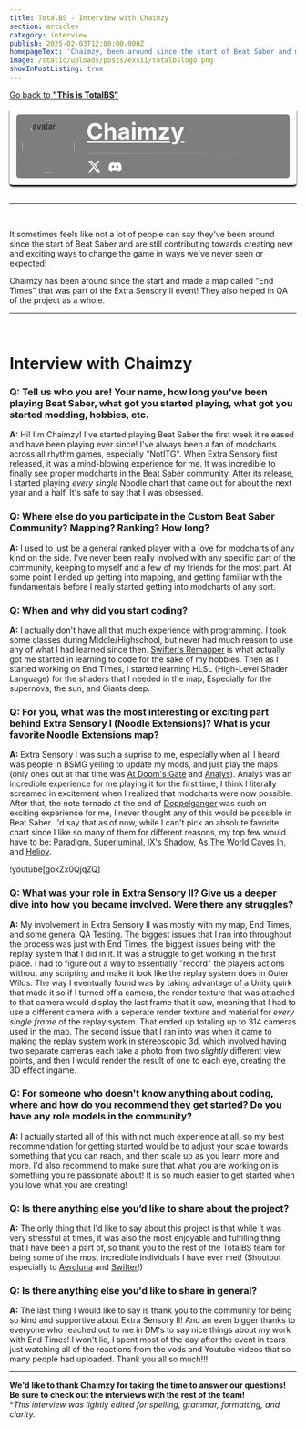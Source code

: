 ```yaml
---
title: TotalBS - Interview with Chaimzy
section: articles
category: interview
publish: 2025-02-03T12:00:00.000Z
homepageText: 'Chaimzy, been around since the start of Beat Saber and made a map called "End Times" that was part of the Extra Sensory II event! They also helped in QA of the project as a whole. Check out this article to learn more about Chaimzy!'
image: /static/uploads/posts/exsii/totalbslogo.png
showInPostListing: true
---
```


[Go back to **"This is TotalBS"**](/posts/this-is-totalbs)

<div class="profile">
  <div class="image">
    <img class="avatar" id="avatar" alt="avatar" />
  </div>
  <div class="bio">
      <div class="name"><a href="https://beatsaver.com/profile/70911" id="name">Chaimzy</a></div>
      <div class="roles"><p id="roleString" /></div>
  <div class="description" id="description"></div>
  <hr class="break" />
  <div class="bottom-row">
  <div class="socials">
    <a href="https://x.com/ChaimzyLazuli"><svg xmlns="http://www.w3.org/2000/svg" height="24" width="24" viewBox="0 0 512 512"><!--!Font Awesome Free 6.6.0 by @fontawesome - https://fontawesome.com License - https://fontawesome.com/license/free Copyright 2024 Fonticons, Inc.--><path fill="#ffffff" d="M389.2 48h70.6L305.6 224.2 487 464H345L233.7 318.6 106.5 464H35.8L200.7 275.5 26.8 48H172.4L272.9 180.9 389.2 48zM364.4 421.8h39.1L151.1 88h-42L364.4 421.8z"/></svg></a>
    <a href="https://discord.com/users/259701017883443200"><svg xmlns="http://www.w3.org/2000/svg" height="20" width="25" viewBox="0 0 640 512"><!--!Font Awesome Free 6.7.2 by @fontawesome - https://fontawesome.com License - https://fontawesome.com/license/free Copyright 2025 Fonticons, Inc.--><path fill="#ffffff" d="M524.5 69.8a1.5 1.5 0 0 0 -.8-.7A485.1 485.1 0 0 0 404.1 32a1.8 1.8 0 0 0 -1.9 .9 337.5 337.5 0 0 0 -14.9 30.6 447.8 447.8 0 0 0 -134.4 0 309.5 309.5 0 0 0 -15.1-30.6 1.9 1.9 0 0 0 -1.9-.9A483.7 483.7 0 0 0 116.1 69.1a1.7 1.7 0 0 0 -.8 .7C39.1 183.7 18.2 294.7 28.4 404.4a2 2 0 0 0 .8 1.4A487.7 487.7 0 0 0 176 479.9a1.9 1.9 0 0 0 2.1-.7A348.2 348.2 0 0 0 208.1 430.4a1.9 1.9 0 0 0 -1-2.6 321.2 321.2 0 0 1 -45.9-21.9 1.9 1.9 0 0 1 -.2-3.1c3.1-2.3 6.2-4.7 9.1-7.1a1.8 1.8 0 0 1 1.9-.3c96.2 43.9 200.4 43.9 295.5 0a1.8 1.8 0 0 1 1.9 .2c2.9 2.4 6 4.9 9.1 7.2a1.9 1.9 0 0 1 -.2 3.1 301.4 301.4 0 0 1 -45.9 21.8 1.9 1.9 0 0 0 -1 2.6 391.1 391.1 0 0 0 30 48.8 1.9 1.9 0 0 0 2.1 .7A486 486 0 0 0 610.7 405.7a1.9 1.9 0 0 0 .8-1.4C623.7 277.6 590.9 167.5 524.5 69.8zM222.5 337.6c-29 0-52.8-26.6-52.8-59.2S193.1 219.1 222.5 219.1c29.7 0 53.3 26.8 52.8 59.2C275.3 311 251.9 337.6 222.5 337.6zm195.4 0c-29 0-52.8-26.6-52.8-59.2S388.4 219.1 417.9 219.1c29.7 0 53.3 26.8 52.8 59.2C470.7 311 447.5 337.6 417.9 337.6z"/></svg></a>
    </div>
          <div class="badges">
        </div>
    </div>
  </div>
</div>

<script>
async function fetchUserData() {
  try {
    const response = await fetch('https://api.beatsaver.com/users/id/70911');
    if (!response.ok) throw new Error('Failed to fetch user data');

    const data = await response.json();

    document.getElementById('avatar').src = data.avatar || '';
    document.getElementById('avatar').alt = data.name || 'User Avatar';
    document.getElementById('name').textContent = data.name || 'Unknown User';
    document.getElementById('description').innerHTML = formatDescription(data.description || '');
    document.getElementById('roleString').textContent = getRoles(data);
    } catch (error) {
    console.error('Error fetching user data:', error);
    document.getElementById('roleString').textContent = 'Error loading roles';
    document.getElementById('description').textContent = 'Unable to load description.';
    }
  }

fetchUserData();
    
function getRoles(user) {
  const roles = [];

  if (user.admin) roles.push('Admin');
  if (user.seniorCurator) {
      roles.push('Senior Curator');
  } else if (user.curator) {
      roles.push('Curator');
  }
  if (user.verifiedMapper) {
      roles.push('Verified Mapper');
  } else if (user.stats?.totalMaps >= 1) {
      roles.push('Mapper');
  }
  return roles.join(', ');
}

function formatDescription(text) {
  return text
    .replace(/\n/g, '<br>') // Convert line breaks to <br>
    .replace(/\*\*(.*?)\*\*/g, '<strong>$1</strong>') // Convert **bold** to <strong> tags
    .replace(/(https?:\/\/[^\s<]+)/g, '<a href="$1" target="_blank" style="color: white;">$1</a>') // Convert URLs to clickable links
    .replace(/(^|\s)@(\w+)/g, '$1<a href="https://beatsaver.com/profile/username/$2" target="_blank">@$2</a>'); // Convert @mentions to profile links
  }
</script>

<style>
  .profile {
    padding: 0.75rem;
    position: relative;
    display: flex;
    flex-direction: row;
    box-shadow: 0px 3px 3px black;
    border-radius: 5px;
  }
  .profile::before {
    content: '';
    position: absolute;
    top: 0;
    left: 0;
    right: 0;
    bottom: 0;
    background-image: url('/uploads/posts/exsii/Main.00_00_58_23.Still029.png');
    background-position: center;
    background-size: cover;
    filter: brightness(50%);
    z-index: -1;
    border-radius: 5px;
  }

  .image {
    background-color: #00000080;
    border-radius: 5px 0 0 5px;
    padding: 10px 1rem 10px 10px;
  }
  .avatar {
    border-radius: 50%;
    width: 92px;
    height: auto;
  }

  .bio {
    border-radius: 0 5px 5px 0;
    background-color: #00000080;
    padding: 5px;
    width: 100%;
  }
    @media (max-width: 512px) {
    .image {
      display: none;
    }
    .bio {
      border-radius: 5px;
    }
  }
  .name {
    display: flex;
    flex-direction: row;
    flex-wrap: wrap;
    gap: 0.5rem;
    font-size: 2.5rem;
    font-weight: bold;
    align-items: center;
    a {
      color: white;
    }
  }
  .roles p {
    color: #888;
    padding-left: 2px;
    margin-bottom: 2px;
  }
  .description {
    padding-left: 3px;
    margin-bottom: 10px;
    a {
      color: white;
    }
  }
  .break {
    border: none;
    height: 1px;
    margin-bottom: 10px;
    background: linear-gradient(90deg, #999999 0%, rgba(153, 153, 153, 0) 100%);
  }
  .bottom-row {
    display: flex;
    flex-wrap: wrap;
    flex-direction: row;
    justify-content: space-between;
    gap: 0.25rem;
  }
  .socials {
    display: flex;
    flex-direction: row;
    align-items: center;
    gap: 0.75rem;
    padding-left: 2px;
    a {
      transition: transform 0.3s ease;
    }
  }
  .socials a:hover {
    transform: scale(1.2);
  }
  .badges {
    display: flex;
    flex-direction: row;
    flex-wrap: wrap;
    gap: 0.5rem;
    align-items: center;
  }
  .badges a:hover {
    color: white;
  }
  .beasties,
  .bl-ranked,
  .ss-ranked {
    align-items: end;
    display: flex;
    gap: 0.25rem;
    padding: 3px;
    border-width: 1.5px !important;
    border-style: solid !important;
    border-radius: 5px;
    & img {
      border-radius: unset;
    }
  }
  .beasties {
    background-color: #45408875;
    border: #454088;
  }
  .bl-ranked {
    background-color: #cf8afb55;
    border: #cf8afb85;
  }
  .ss-ranked {
    background-color: #ffde1a55;
    border: #ffde1a85;
  }
  .bsmg {
    background-color: #747bff55;
    border: #747bff85;
  }
</style>

<br />
<hr />
<br />

It sometimes feels like not a lot of people can say they've been around since the start of Beat Saber and are still contributing towards creating new and exciting ways to change the game in ways we've never seen or expected!

Chaimzy has been around since the start and made a map called "End Times" that was part of the Extra Sensory II event! They also helped in QA of the project as a whole.

<hr />
<br />

# Interview with Chaimzy

### Q: Tell us who you are! Your name, how long you’ve been playing Beat Saber, what got you started playing, what got you started modding, hobbies, etc.

**A:** Hi! I'm Chaimzy! I've started playing Beat Saber the first week it released and have been playing ever since! I've always been a fan of modcharts across all rhythm games, especially "NotITG". When Extra Sensory first released, it was a mind-blowing experience for me. It was incredible to finally see proper modcharts in the Beat Saber community. After its release, I started playing _every single_ Noodle chart that came out for about the next year and a half. It's safe to say that I was obsessed.

### Q: Where else do you participate in the Custom Beat Saber Community? Mapping? Ranking? How long?

**A:** I used to just be a general ranked player with a love for modcharts of any kind on the side. I've never been really involved with any specific part of the community, keeping to myself and a few of my friends for the most part. At some point I ended up getting into mapping, and getting familiar with the fundamentals before I really started getting into modcharts of any sort.

### Q: When and why did you start coding?

**A:** I actually don't have all that much experience with programming. I took some classes during Middle/Highschool, but never had much reason to use any of what I had learned since then. [Swifter's Remapper](https://github.com/Swifter1243/ReMapper) is what actually got me started in learning to code for the sake of my hobbies. Then as I started working on End Times, I started learning HLSL (High-Level Shader Language) for the shaders that I needed in the map, Especially for the supernova, the sun, and Giants deep.

### Q: For you, what was the most interesting or exciting part behind Extra Sensory I (Noodle Extensions)? What is your favorite Noodle Extensions map?

**A:** Extra Sensory I was such a suprise to me, especially when all I heard was people in BSMG yelling to update my mods, and just play the maps (only ones out at that time was [At Doom's Gate](https://beatsaver.com/maps/cb19) and [Analys](https://beatsaver.com/maps/d00c)). Analys was an incredible experience for me playing it for the first time, I think I literally screamed in excitement when I realized that modcharts were now possible. After that, the note tornado at the end of [Doppelganger](https://beatsaver.com/maps/d53c) was such an exciting experience for me, I never thought any of this would be possible in Beat Saber. I'd say that as of now, while I can't pick an absolute favorite chart since I like so many of them for different reasons, my top few would have to be: [Paradigm](https://beatsaver.com/maps/3bbb0), [Superluminal](https://beatsaver.com/maps/358a7), [IX's Shadow](https://beatsaver.com/maps/33232), [As The World Caves In](https://beatsaver.com/maps/210e3), and [Heliov](https://beatsaver.com/maps/27ade).

!youtube[gokZx0QjqZQ]

### Q: What was your role in Extra Sensory II? Give us a deeper dive into how you became involved. Were there any struggles?

**A:** My involvement in Extra Sensory II was mostly with my map, End Times, and some general QA Testing. The biggest issues that I ran into throughout the process was just with End Times, the biggest issues being with the replay system that I did in it. It was a struggle to get working in the first place. I had to figure out a way to essentially "record" the players actions without any scripting and make it look like the replay system does in Outer Wilds. The way I eventually found was by taking advantage of a Unity quirk that made it so if I turned off a camera, the render texture that was attached to that camera would display the last frame that it saw, meaning that I had to use a different camera with a seperate render texture and material for _every single frame_ of the replay system. That ended up totaling up to 314 cameras used in the map. The second issue that I ran into was when it came to making the replay system work in stereoscopic 3d, which involved having two separate cameras each take a photo from two _slightly_ different view points, and then I would render the result of one to each eye, creating the 3D effect ingame.

### Q: For someone who doesn't know anything about coding, where and how do you recommend they get started? Do you have any role models in the community?

**A:** I actually started all of this with not much experience at all, so my best recommendation for getting started would be to adjust your scale towards something that you can reach, and then scale up as you learn more and more. I'd also recommend to make sure that what you are working on is something you're passionate about! It is so much easier to get started when you love what you are creating!

### Q: Is there anything else you’d like to share about the project?

**A:** The only thing that I'd like to say about this project is that while it was very stressful at times, it was also the most enjoyable and fulfilling thing that I have been a part of, so thank you to the rest of the TotalBS team for being some of the most incredible individuals I have ever met! (Shoutout especially to [Aeroluna](/posts/totalbs-interview-with-aeroluna) and [Swifter](/posts/totalbs-interview-with-swifter)!)

### Q: Is there anything else you'd like to share in general?

**A:** The last thing I would like to say is thank you to the community for being so kind and supportive about Extra Sensory II! And an even bigger thanks to everyone who reached out to me in DM's to say nice things about my work with End Times! I won't lie, I spent most of the day after the event in tears just watching all of the reactions from the vods and Youtube videos that so many people had uploaded. Thank you all so much!!!
<br />

---

**We'd like to thank Chaimzy for taking the time to answer our questions! Be sure to check out the interviews with the rest of the team!**
\
\*_This interview was lightly edited for spelling, grammar, formatting, and clarity._
